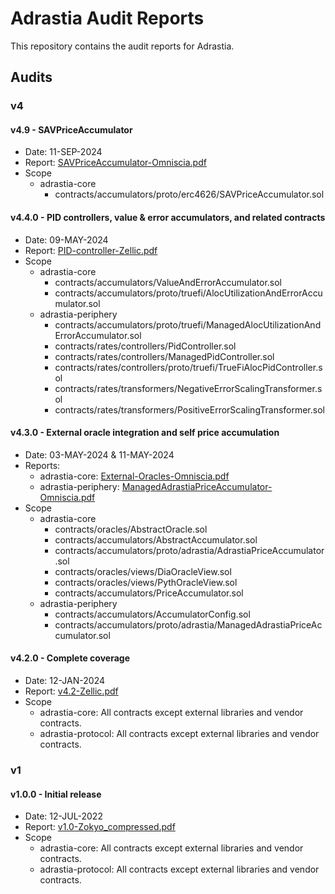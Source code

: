 # Adrastia Audit Reports

This repository contains the audit reports for Adrastia.

## Audits

### v4

#### v4.9 - SAVPriceAccumulator
- Date: 11-SEP-2024
- Report: [SAVPriceAccumulator-Omniscia.pdf](./11-SEP-2024/SAVPriceAccumulator-Omniscia.pdf)
- Scope
  - adrastia-core
    - contracts/accumulators/proto/erc4626/SAVPriceAccumulator.sol

#### v4.4.0 - PID controllers, value & error accumulators, and related contracts
- Date: 09-MAY-2024
- Report: [PID-controller-Zellic.pdf](./09-MAY-2024/PID-controller-Zellic.pdf)
- Scope
  - adrastia-core
    - contracts/accumulators/ValueAndErrorAccumulator.sol
    - contracts/accumulators/proto/truefi/AlocUtilizationAndErrorAccumulator.sol
  - adrastia-periphery
    - contracts/accumulators/proto/truefi/ManagedAlocUtilizationAndErrorAccumulator.sol
    - contracts/rates/controllers/PidController.sol
    - contracts/rates/controllers/ManagedPidController.sol
    - contracts/rates/controllers/proto/truefi/TrueFiAlocPidController.sol
    - contracts/rates/transformers/NegativeErrorScalingTransformer.sol
    - contracts/rates/transformers/PositiveErrorScalingTransformer.sol

#### v4.3.0 - External oracle integration and self price accumulation
- Date: 03-MAY-2024 & 11-MAY-2024
- Reports:
  - adrastia-core: [External-Oracles-Omniscia.pdf](./11-MAY-2024/External-Oracles-Omniscia.pdf)
  - adrastia-periphery: [ManagedAdrastiaPriceAccumulator-Omniscia.pdf](./03-MAY-2024/ManagedAdrastiaPriceAccumulator-Omniscia.pdf)
- Scope
  - adrastia-core
    - contracts/oracles/AbstractOracle.sol
    - contracts/accumulators/AbstractAccumulator.sol
    - contracts/accumulators/proto/adrastia/AdrastiaPriceAccumulator.sol
    - contracts/oracles/views/DiaOracleView.sol
    - contracts/oracles/views/PythOracleView.sol
    - contracts/accumulators/PriceAccumulator.sol
  - adrastia-periphery
    - contracts/accumulators/AccumulatorConfig.sol
    - contracts/accumulators/proto/adrastia/ManagedAdrastiaPriceAccumulator.sol

#### v4.2.0 - Complete coverage
- Date: 12-JAN-2024
- Report: [v4.2-Zellic.pdf](./12-JAN-2024/v4.2-Zellic.pdf)
- Scope
  - adrastia-core: All contracts except external libraries and vendor contracts.
  - adrastia-protocol: All contracts except external libraries and vendor contracts.

### v1

#### v1.0.0 - Initial release
- Date: 12-JUL-2022
- Report: [v1.0-Zokyo_compressed.pdf](./12-JUL-2022/v1.0-Zokyo_compressed.pdf)
- Scope
  - adrastia-core: All contracts except external libraries and vendor contracts.
  - adrastia-protocol: All contracts except external libraries and vendor contracts.

